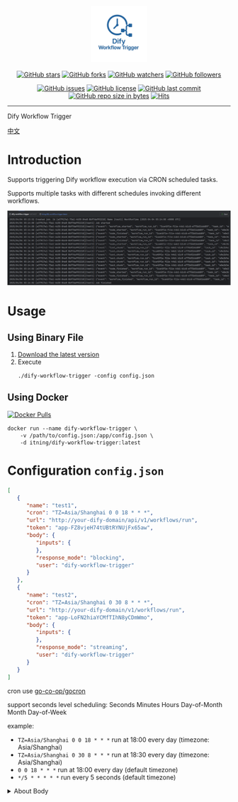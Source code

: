 <h3 align="center"><img src="pic/logo.png" alt="Logo" style="width:25%;"></h3>
<div align="center">
    
[![GitHub stars](https://img.shields.io/github/stars/itning/dify-workflow-trigger.svg?style=social&label=Stars)](https://github.com/itning/dify-workflow-trigger/stargazers)
[![GitHub forks](https://img.shields.io/github/forks/itning/dify-workflow-trigger.svg?style=social&label=Fork)](https://github.com/itning/dify-workflow-trigger/network/members)
[![GitHub watchers](https://img.shields.io/github/watchers/itning/dify-workflow-trigger.svg?style=social&label=Watch)](https://github.com/itning/dify-workflow-trigger/watchers)
[![GitHub followers](https://img.shields.io/github/followers/itning.svg?style=social&label=Follow)](https://github.com/itning?tab=followers)


</div>

<div align="center">

[![GitHub issues](https://img.shields.io/github/issues/itning/dify-workflow-trigger.svg)](https://github.com/itning/dify-workflow-trigger/issues)
[![GitHub license](https://img.shields.io/github/license/itning/dify-workflow-trigger.svg)](https://github.com/itning/dify-workflow-trigger/blob/master/LICENSE)
[![GitHub last commit](https://img.shields.io/github/last-commit/itning/dify-workflow-trigger.svg)](https://github.com/itning/dify-workflow-trigger/commits)
[![GitHub repo size in bytes](https://img.shields.io/github/repo-size/itning/dify-workflow-trigger.svg)](https://github.com/itning/dify-workflow-trigger)
[![Hits](https://hitcount.itning.com?u=itning&r=dify-workflow-trigger)](https://github.com/itning/hit-count)

</div>

---

Dify Workflow Trigger

[中文](https://github.com/itning/dify-workflow-trigger/blob/main/README-CN.md)

# Introduction

Supports triggering Dify workflow execution via CRON scheduled tasks.

Supports multiple tasks with different schedules invoking different workflows.

![preview](./pic/preview.png)

# Usage

## Using Binary File

1. [Download the latest version](https://github.com/itning/dify-workflow-trigger/releases)
2. Execute
    ```shell
    ./dify-workflow-trigger -config config.json
    ```

## Using Docker

[![Docker Pulls](https://img.shields.io/docker/pulls/itning/dify-workflow-trigger.svg?style=flat&label=pulls&logo=docker)](https://hub.docker.com/r/itning/dify-workflow-trigger/tags?page=1&ordering=last_updated)

```shell
docker run --name dify-workflow-trigger \
    -v /path/to/config.json:/app/config.json \
    -d itning/dify-workflow-trigger:latest
```

# Configuration `config.json`

```json
[
   {
      "name": "test1",
      "cron": "TZ=Asia/Shanghai 0 0 18 * * *",
      "url": "http://your-dify-domain/api/v1/workflows/run",
      "token": "app-FZ8vjeH74tUBtRYNUjFx65aw",
      "body": {
         "inputs": {
         },
         "response_mode": "blocking",
         "user": "dify-workflow-trigger"
      }
   },
   {
      "name": "test2",
      "cron": "TZ=Asia/Shanghai 0 30 8 * * *",
      "url": "http://your-dify-domain/v1/workflows/run",
      "token": "app-LoFN2hiaYCMfTIhN8yCDmWmo",
      "body": {
         "inputs": {
         },
         "response_mode": "streaming",
         "user": "dify-workflow-trigger"
      }
   }
]
```
cron use [go-co-op/gocron](https://pkg.go.dev/github.com/go-co-op/gocron/v2#CronJob) 

support seconds level scheduling: Seconds Minutes Hours Day-of-Month Month Day-of-Week

example:
- `TZ=Asia/Shanghai 0 0 18 * * *` run at 18:00 every day (timezone: Asia/Shanghai)
- `TZ=Asia/Shanghai 0 30 8 * * *` run at 18:30 every day (timezone: Asia/Shanghai)
- `0 0 18 * * *` run at 18:00 every day (default timezone)
- `*/5 * * * * *` run every 5 seconds (default timezone)

<details>

<summary>About Body</summary>

### Request Body
`inputs` (object) Required Allows the entry of various variable values defined by the App. 

The `inputs` parameter contains multiple key/value pairs, with each key corresponding to a specific variable and each value being the specific value for that variable. The workflow application requires at least one key/value pair to be inputted. The variable can be of File Array type. File Array type variable is suitable for inputting files combined with text understanding and answering questions, available only when the model supports file parsing and understanding capability. If the variable is of File Array type, the corresponding value should be a list whose elements contain following attributions:

`type` (string) Supported type:

`document` ('TXT', 'MD', 'MARKDOWN', 'PDF', 'HTML', 'XLSX', 'XLS', 'DOCX', 'CSV', 'EML', 'MSG', 'PPTX', 'PPT', 'XML', 'EPUB')

`image` ('JPG', 'JPEG', 'PNG', 'GIF', 'WEBP', 'SVG')

`audio` ('MP3', 'M4A', 'WAV', 'WEBM', 'AMR')

`video` ('MP4', 'MOV', 'MPEG', 'MPGA')

`custom` (Other file types)

`transfer_method` (string) Transfer method, `remote_url` for image URL / `local_file` for file upload

`url` (string) Image URL (when the transfer method is `remote_url`)

`upload_file_id` (string) Uploaded file ID, which must be obtained by uploading through the File Upload API in advance (when the transfer method is local_file)

`response_mode` (string) Required The mode of response return, supporting:

`streaming` Streaming mode (recommended), implements a typewriter-like output through SSE (Server-Sent Events).

`blocking` Blocking mode, returns result after execution is complete. (Requests may be interrupted if the process is long) Due to Cloudflare restrictions, the request will be interrupted without a return after 100 seconds.

`user` (string) Required User identifier, used to define the identity of the end-user for retrieval and statistics. Should be uniquely defined by the developer within the application.

Example: file array as an input variable
```json
{
  "inputs": {
    "{variable_name}": 
    [
      {
      "transfer_method": "local_file",
      "upload_file_id": "{upload_file_id}",
      "type": "{document_type}"
      }
    ]
  }
}
```

</details>
